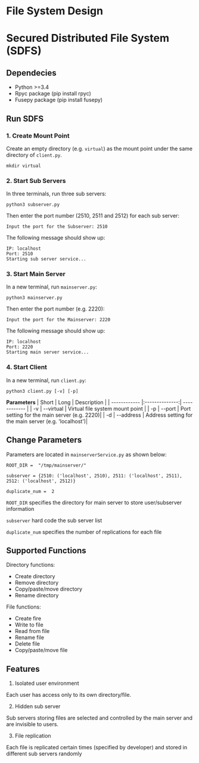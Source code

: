 # File System Design
# Secured Distributed File System (SDFS)

##  Dependecies

-  Python >=3.4
-   Rpyc package (pip install rpyc)
-   Fusepy package (pip install fusepy)

##  Run SDFS
### 1. Create Mount Point
Create an empty directory (e.g. `virtual`) as the mount point under the same directory of `client.py`.

`mkdir virtual`

### 2. Start Sub Servers
In three terminals, run three sub servers:

`python3 subserver.py`

Then enter the port number (2510, 2511 and 2512) for each sub server:

`Input the port for the Subserver: 2510`

The following message should show up:

```
IP: localhost
Port: 2510
Starting sub server service...
```

### 3. Start Main Server
In a new terminal, run `mainserver.py`:

`python3 mainserver.py`

Then enter the port number (e.g. 2220):

`Input the port for the Mainserver: 2220`

The following message should show up:

```
IP: localhost
Port: 2220
Starting main server service...
```

### 4. Start Client
In a new terminal, run `client.py`:

`python3 client.py [-v] [-p]`


**Parameters**
| Short        | Long           | Description  |
| ------------ |:--------------:| ------------ |
| -v      | --virtual | Virtual file system mount point |
| -p      | --port | Port setting for the main server (e.g. 2220)|
| -d     | --address | Address setting for the main server (e.g. 'localhost')|

## Change Parameters
Parameters are located in `mainserverService.py` as shown below:

```
ROOT_DIR =  "/tmp/mainserver/"

subserver = {2510: ('localhost', 2510), 2511: ('localhost', 2511), 2512: ('localhost', 2512)}

duplicate_num =  2
```

`ROOT_DIR` specifies the directory for main server to store user/subserver information

`subserver` hard code the sub server list

`duplicate_num` specifies the number of replications for each file

## Supported Functions
Directory functions:
 - Create directory
 - Remove directory
 - Copy/paste/move directory
 - Rename directory
 
File functions:
 - Create fire
 - Write to file
 - Read from file
 - Rename file
 - Delete file
 - Copy/paste/move file

## Features

 1. Isolated user environment
 
Each user has access only to its own directory/file.

2. Hidden sub server

Sub servers storing files are selected and controlled by the main server and are invisible to users.

3. File replication

Each file is replicated certain times (specified by developer) and stored in different sub servers randomly
